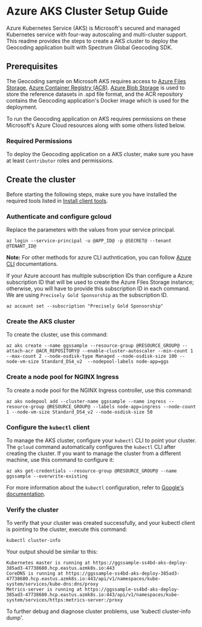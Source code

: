 # Azure AKS Cluster Setup Guide

Azure Kubernetes Service (AKS) is Microsoft's secured and managed Kubernetes service with four-way autoscaling and multi-cluster support. This readme provides the steps to create a AKS cluster to deploy the Geocoding application built with Spectrum Global Geocoding SDK. 

## Prerequisites
The Geocoding sample on Microsoft AKS requires access to [Azure Files Storage](https://azure.microsoft.com/en-in/services/storage/files/), [Azure Container Registry (ACR)](https://azure.microsoft.com/en-us/services/container-registry/). [Azure Blob Storage](https://azure.microsoft.com/en-in/services/storage/blobs/) is used to store the reference datasets in .spd file format, and the ACR repository contains the Geocoding application's Docker image which is used for the deployment. 

To run the Geocoding application on AKS requires permissions on these Microsoft's Azure Cloud resources along with some others listed below.

### Required Permissions
To deploy the Geocoding application on a AKS cluster, make sure you have at least `Contributor` roles and permissions.

## Create the cluster
Before starting the following steps, make sure you have installed the required tools listed in [Install client tools](../../README.md).	

### Authenticate and configure gcloud
Replace the parameters with the values from  your service principal.
``` 
az login --service-principal -u @APP_ID@ -p @SECRET@ --tenant @TENANT_ID@
``` 
**Note:** For other methods for azure CLI authntication, you can follow [Azure CLI](https://docs.microsoft.com/en-us/cli/azure/authenticate-azure-cli) documentations.

If your Azure account has multiple subscription IDs than configure a Azure subscription ID that will be used  to create the Azure Files Storage instance; otherwise, you will have to provide this subscription ID in each command. We are using `Precisely Gold Sponsorship` as the subscription ID.
```
az account set --subscription "Precisely Gold Sponsorship"
```
### Create the AKS cluster
To create the cluster, use this command:   
``` 
az aks create --name ggssample --resource-group @RESOURCE_GROUP@ --attach-acr @ACR_REPOSITORY@ --enable-cluster-autoscaler --min-count 1 --max-count 2 --node-osdisk-type Managed --node-osdisk-size 100 --node-vm-size Standard_DS4_v2  --nodepool-labels node-app=ggs
```  
  
### Create a node pool for NGINX Ingress
To create a node pool for the NGINX Ingress controller, use this command:
``` 
az aks nodepool add --cluster-name ggssample --name ingress --resource-group @RESOURCE_GROUP@ --labels node-app=ingress --node-count 1 --node-vm-size Standard_DS4_v2 --node-osdisk-size 50
``` 

### Configure the `kubectl` client 
To manage the AKS cluster, configure your `kubectl` CLI  to point your cluster.
The `gcloud` command automatically configures the `kubectl` CLI after creating the cluster. If you want to manage the cluster from a different machine, use this command to configure it:
```
az aks get-credentials --resource-group @RESOURCE_GROUP@ --name ggssample --overwrite-existing
``` 
For more information about the `kubectl` configuration, refer to [Google's documentation](https://cloud.google.com/kubernetes-engine/docs/how-to/cluster-access-for-kubectl).

### Verify the cluster 
To verify that your cluster was created successfully, and your kubectl client is pointing to the cluster, execute this command:

```
kubectl cluster-info
```
Your output should be similar to this:
```
Kubernetes master is running at https://ggssample-ss4bd-aks-deploy-385ad3-47738680.hcp.eastus.azmk8s.io:443
CoreDNS is running at https://ggssample-ss4bd-aks-deploy-385ad3-47738680.hcp.eastus.azmk8s.io:443/api/v1/namespaces/kube-system/services/kube-dns:dns/proxy
Metrics-server is running at https://ggssample-ss4bd-aks-deploy-385ad3-47738680.hcp.eastus.azmk8s.io:443/api/v1/namespaces/kube-system/services/https:metrics-server:/proxy   
```  

To further debug and diagnose cluster problems, use 'kubectl cluster-info dump'.

